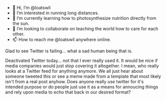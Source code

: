 - 👋 Hi, I’m @loatswil
- 👀 I’m interested in running long distances.
- 🌱 I’m currently learning how to photosynthesize nutrition directly from the sun.
- 💞️ I’m looking to collaborate on teaching the world how to care for each other.
- 📫 How to reach me @loatswil anywhere online.

Glad to see Twitter is failing... what a sad human being that is.

Deactivated Twitter today... not that I ever really used it. It would be nice if media companies would just stop covering it altogether. I mean, who really looks at a Twitter feed for anything anymore. We all just hear about someone tweeted this or see a meme made from a template that most likely isn't from a real post anyhow. Does anyone really _use_ twitter for it's intended purpose or do people just use it as a means for annoucing things and rely upon media to echo that back in our desired format?
